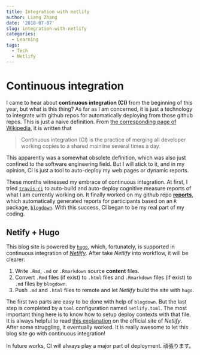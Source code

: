 ```yaml
---
title: Integration with netlify
author: Liang Zhang
date: '2018-07-07'
slug: integration-with-netlify
categories:
  - Learning
tags:
  - Tech
  - Netlify
---
```


# Continuous integration

I came to hear about **continuous integration (CI)** from the beginning of this year, but what is this thing? As far as I am concerned, it is just a technology to integrate with github repos for automatically deploying from those github repos. This is just a naive definition. From [the corresponding page of Wikipedia](https://en.wikipedia.org/wiki/Continuous_integration), it is written that

> Continuous integration (CI) is the practice of merging all developer working copies to a shared mainline several times a day.

This apparently was a somewhat obsolete definition, which was also just confined to the software engineering field. But I will stick to it, and in my opinion, CI is just a tool to auto-deploy my web pages or dynamic reports.

These months witnessed my embrace of continuous integration. At first, I tried [`travis-ci`](https://travis-ci.com/) to auto-build and auto-deploy cognitive measure reports of what I am currently working on. It finally worked on my github repo [**reports**](https://github.com/iquizoo/reports), which automatically generated reports for participants based on an `R` package, [`blogdown`](https://github.com/rstudio/blogdown). With this success, CI began to be my real part of my coding.

## Netify + Hugo

This blog site is powered by [`hugo`](http://gohugo.io/), which, fortunately, is supported in continuous integration of [*Netlify*](https://www.netlify.com/). After take *Netlify* into workflow, it will be clearer:

1. Write `.Rmd`, `.md` or `.Rmarkdown` source **content** files.
1. Convert `.Rmd` files (if exist) to `.html` files and `.Rmarkdown` files (if exist) to `.md` files by `blogdown`.
1. Push `.md` and `.html` files to remote and let *Netlify* build the site with `hugo`.

The first two parts are easy to be done with help of `blogdown`. But the last step is completed by a `toml` configuration named `netlify.toml`. The most important thing here is to know how to setup deploy contexts with that file. It is always helpful to read [this explanation](https://www.netlify.com/docs/continuous-deployment/#deploy-contexts) on the official site of *Netlify*. After some struggling, it eventually worked. It is really awesome to let this blog site go with continuous integration!

In future works, CI will always play a major part of deployment. 頑張ります。
